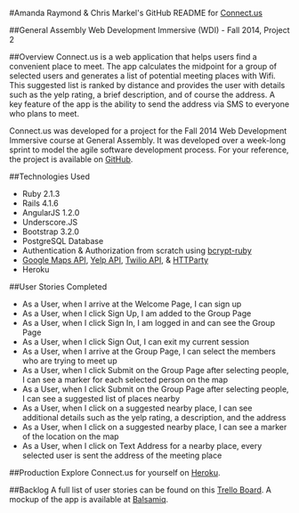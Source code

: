 #Amanda Raymond & Chris Markel's GitHub README for [Connect.us](https://connectus-ga.herokuapp.com/)
</br>

##General Assembly Web Development Immersive (WDI) - Fall 2014, Project 2
</br>

##Overview
Connect.us is a web application that helps users find a convenient place to meet. The app calculates the midpoint for a group of selected users and generates a list of potential meeting places with Wifi. This suggested list is ranked by distance and provides the user with details such as the yelp rating, a brief description, and of course the address. A key feature of the app is the ability to send the address via SMS to everyone who plans to meet.

Connect.us was developed for a project for the Fall 2014 Web Development Immersive course at General Assembly. It was developed over a week-long sprint to model the agile software development process. For your reference, the project is available on [GitHub](https://github.com/cmarkel5/connectus).

##Technologies Used
* Ruby 2.1.3
* Rails 4.1.6
* AngularJS 1.2.0
* Underscore.JS
* Bootstrap 3.2.0
* PostgreSQL Database
* Authentication & Authorization from scratch using [bcrypt-ruby](https://github.com/codahale/bcrypt-ruby)
* [Google Maps API](https://developers.google.com/maps/), [Yelp API](http://www.yelp.com/developers/documentation), [Twilio API](https://www.twilio.com/docs/api/rest), & [HTTParty](https://github.com/jnunemaker/httparty)
* Heroku

##User Stories Completed

* As a User, when I arrive at the Welcome Page, I can sign up
* As a User, when I click Sign Up, I am added to the Group Page
* As a User, when I click Sign In, I am logged in and can see the Group Page
* As a User, when I click Sign Out, I can exit my current session
* As a User, when I arrive at the Group Page, I can select the members who are trying to meet up
* As a User, when I click Submit on the Group Page after selecting people, I can see a marker for each selected person on the map
* As a User, when I click Submit on the Group Page after selecting people, I can see a suggested list of places nearby
* As a User, when I click on a suggested nearby place, I can see additional details such as the yelp rating, a description, and the address
* As a User, when I click on a suggested nearby place, I can see a marker of the location on the map
* As a User, when I click on Text Address for a nearby place, every selected user is sent the address of the meeting place


##Production
Explore Connect.us for yourself on [Heroku](https://connectus-ga.herokuapp.com/).

##Backlog
A full list of user stories can be found on this [Trello Board](https://trello.com/b/nvvCnlIn/connect-us). A mockup of the app is available at [Balsamiq](https://chrismarkel.mybalsamiq.com/projects/wifidate/grid).


